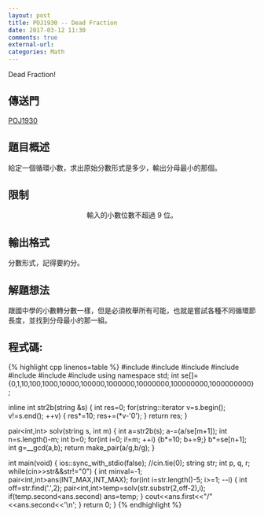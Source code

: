 ```yaml
---
layout: post
title: POJ1930 -- Dead Fraction
date: 2017-03-12 11:30
comments: true
external-url:
categories: Math
---
```


Dead Fraction!

## 傳送門
[POJ1930](http://poj.org/problem?id=1930)

## 題目概述
給定一個循環小數，求出原始分數形式是多少，輸出分母最小的那個。

## 限制

<center>
輸入的小數位數不超過 9 位。
</center>

## 輸出格式
分數形式，記得要約分。

## 解題想法
跟國中學的小數轉分數一樣，但是必須枚舉所有可能，也就是嘗試各種不同循環節長度，並找到分母最小的那一組。

## 程式碼:

{% highlight cpp linenos=table %}
#include <iostream>
#include <string>
#include <cstdio>
#include <cstdlib>
#include <cstring>
#include <climits>
#include <algorithm>
using namespace std;
int se[]={0,1,10,100,1000,10000,100000,1000000,10000000,100000000,1000000000};

inline int str2b(string &s) {
    int res=0;
    for(string::iterator v=s.begin(); v!=s.end(); ++v) {
        res*=10;
        res+=(*v-'0');
    }
    return res;
}

pair<int,int> solv(string s, int m) {
    int a=str2b(s);
    a-=(a/se[m+1]);
    int n=s.length()-m;
    int b=0;
    for(int i=0; i!=m; ++i) {b*=10; b+=9;}
    b*=se[n+1];
    int g=__gcd(a,b);
    return make_pair(a/g,b/g);
}

int main(void) {
    ios::sync_with_stdio(false);
    //cin.tie(0);
    string str;
    int p, q, r;
    while(cin>>str&&str!="0") {
        int minval=-1;
        pair<int,int>ans(INT_MAX,INT_MAX);
        for(int i=str.length()-5; i>=1; --i) {
            int off=str.find('.',2);
            pair<int,int>temp=solv(str.substr(2,off-2),i);                      
            if(temp.second<ans.second) ans=temp;
        }
        cout<<ans.first<<"/"<<ans.second<<'\n';
    }
    return 0;
}
{% endhighlight %}

